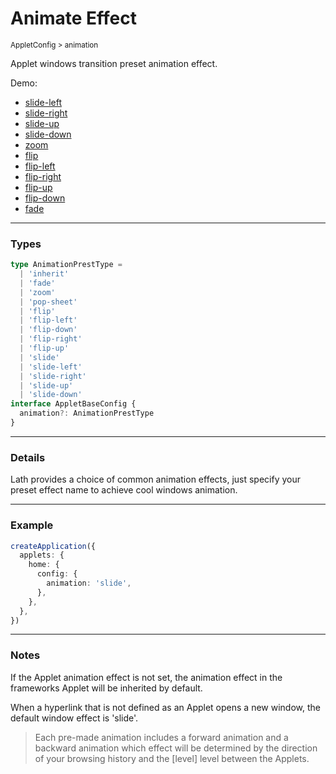 # Animate Effect

<small>AppletConfig > animation</small>

Applet windows transition preset animation effect.

Demo:

- <a href="#empty" preset-effect="slide-left" clone-as="empty-left">slide-left</a>
- <a href="#empty" preset-effect="slide-right" clone-as="empty-right">slide-right</a>
- <a href="#empty" preset-effect="slide-up" clone-as="empty-up">slide-up</a>
- <a href="#empty" preset-effect="slide-down" clone-as="empty-down">slide-down</a>
- <a href="#empty" preset-effect="zoom" clone-as="empty-zoom">zoom</a>
- <a href="#empty" preset-effect="flip" clone-as="empty-flip">flip</a>
- <a href="#empty" preset-effect="flip-left" clone-as="empty-flip-left">flip-left</a>
- <a href="#empty" preset-effect="flip-right" clone-as="empty-flip-right">flip-right</a>
- <a href="#empty" preset-effect="flip-up" clone-as="empty-flip-up">flip-up</a>
- <a href="#empty" preset-effect="flip-down" clone-as="empty-flip-down">flip-down</a>
- <a href="#empty" preset-effect="fade" clone-as="empty-fade">fade</a>

---

<h3>Types</h3>

```ts
type AnimationPrestType =
  | 'inherit'
  | 'fade'
  | 'zoom'
  | 'pop-sheet'
  | 'flip'
  | 'flip-left'
  | 'flip-down'
  | 'flip-right'
  | 'flip-up'
  | 'slide'
  | 'slide-left'
  | 'slide-right'
  | 'slide-up'
  | 'slide-down'
interface AppletBaseConfig {
  animation?: AnimationPrestType
}
```

---

<h3>Details</h3>

Lath provides a choice of common animation effects, just specify your preset effect name to achieve cool windows animation.

---

<h3>Example</h3>

```ts
createApplication({
  applets: {
    home: {
      config: {
        animation: 'slide',
      },
    },
  },
})
```

---

<h3>Notes</h3>

If the Applet animation effect is not set, the animation effect in the frameworks Applet will be inherited by default.

When a hyperlink that is not defined as an Applet opens a new window, the default window effect is 'slide'.

> Each pre-made animation includes a forward animation and a backward animation which effect will be determined by the direction of your browsing history and the [level] level between the Applets.

